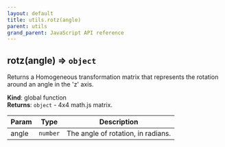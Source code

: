 ```yaml
---
layout: default
title: utils.rotz(angle)
parent: utils
grand_parent: JavaScript API reference
---
```


## rotz(angle) ⇒ <code>object</code>
Returns a Homogeneous transformation matrix that represents the rotation around an angle in the 'z' axis.

**Kind**: global function  
**Returns**: <code>object</code> - 4x4 math.js matrix.  

| Param | Type | Description |
| --- | --- | --- |
| angle | <code>number</code> | The angle of rotation, in radians. |